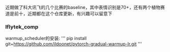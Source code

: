 近期做了科大讯飞的几个比赛的baseline，其中表情识别是70+，还有两个植物赛道是前十，近期都在这个仓库更新，有兴趣可以留意下

### Iflytek_comp
warmup_scheduler的安装:
'''
pip install git+https://github.com/ildoonet/pytorch-gradual-warmup-lr.git
'''
